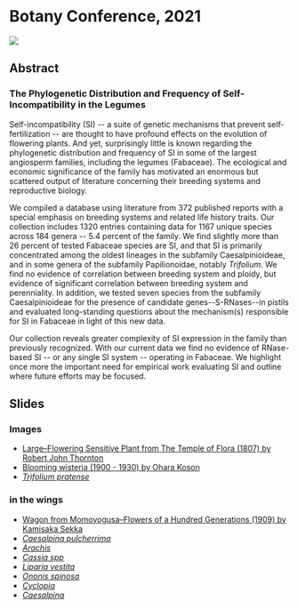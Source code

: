 # Botany Conference, 2021

![](css/images/07-21-botany-card.png)

## Abstract

### The Phylogenetic Distribution and Frequency of Self-Incompatibility in the Legumes

Self-incompatibility (SI) -- a suite of genetic mechanisms that prevent self-fertilization -- are thought to have profound effects on the evolution of flowering plants. And yet, surprisingly little is known regarding the phylogenetic distribution and frequency of SI in some of the largest angiosperm families, including the legumes (Fabaceae). The ecological and economic significance of the family has motivated an enormous but scattered output of literature concerning their breeding systems and reproductive biology. 

We compiled a database using literature from 372 published reports with a special emphasis on breeding systems and  related life history traits. Our collection includes 1320 entries containing data for 1167 unique species across 184 genera -- 5.4 percent of the family. We find slightly more than 26 percent of tested Fabaceae species are SI, and that SI is primarily concentrated among the oldest lineages in the subfamily Caesalpinioideae, and in some genera of the subfamily Papilionoidae, notably _Trifolium_. We find no evidence of correlation between breeding system and ploidy, but evidence of significant correlation between breeding system and perenniality. In addition, we tested seven species from the subfamily Caesalpinioideae for the presence of candidate genes--S-RNases--in pistils and evaluated long-standing questions about the mechanism(s) responsible for SI in Fabaceae in light of this new data.

Our collection reveals greater complexity of SI expression in the family than previously recognized. With our current data we find no evidence of RNase-based SI -- or any single SI system -- operating in Fabaceae. We highlight once more the important need for empirical work evaluating SI and outline where future efforts may be focused.


## Slides

### Images

+ [Large–Flowering Sensitive Plant from The Temple of Flora (1807) by Robert John Thornton](https://www.rawpixel.com/image/1199345/botanical-artwork-robert-john-thornton)
+ [Blooming wisteria (1900 - 1930) by Ohara Koson](https://www.rawpixel.com/image/436657/free-illustration-image-japanese-japan-flower)
+ [_Trifolium pratense_](https://www.flickr.com/photos/biodivlibrary/6022559334/in/photolist-2kLgnTf-2khPD7A-2khQ8gN-h9mNJZ-UNxaMN-UnXTp4-Sf719u-2eoetHk-d7te3d-h9mQ9n-h9jEeM-Uo7fDx-2dhaiWw-UnV8CR-h9kXkm-ab9o48-danZUP-QBVn5c-2khKU2v-dwq2WD-dwvyM3-abcc4U-dao4YG-dao3pk-2cZpL3z-abckFU-axe56s-h9bVcm-h9nwx8-h9bYem-UjHmru-UmfVUT-2cZpEit-VmMTYs-VmZfDo-axe4WQ-dao4xw-VkgFHb-2cZpK7X-dao19K-VwiVd1-dH5HvT-h9d9TY-h9bG95-dao3vn-2dhakgW-2eoeuf2-dH5u6Z-dHaU1j-danZpT/)

### in the wings
+ [Wagon from Momoyogusa–Flowers of a Hundred Generations (1909) by Kamisaka Sekka](https://www.rawpixel.com/image/2049877/japanese-woodcut-print-kamisaka-sekka)
+ [_Caesalpina pulcherrima_](https://www.flickr.com/photos/biodivlibrary/10596299733/in/photolist-2kLgnTf-2khPD7A-2khQ8gN-h9mNJZ-UNxaMN-UnXTp4-Sf719u-2eoetHk-d7te3d-h9mQ9n-h9jEeM-Uo7fDx-2dhaiWw-UnV8CR-h9kXkm-ab9o48-danZUP-QBVn5c-2khKU2v-dwq2WD-dwvyM3-abcc4U-dao4YG-dao3pk-2cZpL3z-abckFU-axe56s-h9bVcm-h9nwx8-h9bYem-UjHmru-UmfVUT-2cZpEit-VmMTYs-VmZfDo-axe4WQ-dao4xw-VkgFHb-2cZpK7X-dao19K-VwiVd1-dH5HvT-h9d9TY-h9bG95-dao3vn-2dhakgW-2eoeuf2-dH5u6Z-dHaU1j-danZpT/)
+ [_Arachis_](https://www.flickr.com/photos/biodivlibrary/34657192156/in/photolist-2kLgnTf-2khPD7A-2khQ8gN-h9mNJZ-UNxaMN-UnXTp4-Sf719u-2eoetHk-d7te3d-h9mQ9n-h9jEeM-Uo7fDx-2dhaiWw-UnV8CR-h9kXkm-ab9o48-danZUP-QBVn5c-2khKU2v-dwq2WD-dwvyM3-abcc4U-dao4YG-dao3pk-2cZpL3z-abckFU-axe56s-h9bVcm-h9nwx8-h9bYem-UjHmru-UmfVUT-2cZpEit-VmMTYs-VmZfDo-axe4WQ-dao4xw-VkgFHb-2cZpK7X-dao19K-VwiVd1-dH5HvT-h9d9TY-h9bG95-dao3vn-2dhakgW-2eoeuf2-dH5u6Z-dHaU1j-danZpT/)
+ [_Cassia spp_](https://www.flickr.com/photos/biodivlibrary/32977440508/in/photolist-2kLgnTf-2khPD7A-2khQ8gN-h9mNJZ-UNxaMN-UnXTp4-Sf719u-2eoetHk-d7te3d-h9mQ9n-h9jEeM-Uo7fDx-2dhaiWw-UnV8CR-h9kXkm-ab9o48-danZUP-QBVn5c-2khKU2v-dwq2WD-dwvyM3-abcc4U-dao4YG-dao3pk-2cZpL3z-abckFU-axe56s-h9bVcm-h9nwx8-h9bYem-UjHmru-UmfVUT-2cZpEit-VmMTYs-VmZfDo-axe4WQ-dao4xw-VkgFHb-2cZpK7X-dao19K-VwiVd1-dH5HvT-h9d9TY-h9bG95-dao3vn-2dhakgW-2eoeuf2-dH5u6Z-dHaU1j-danZpT/)
+ [_Liparia vestita_](https://www.flickr.com/photos/biodivlibrary/34380734793/in/photolist-2kLgnTf-2khPD7A-2khQ8gN-h9mNJZ-UNxaMN-UnXTp4-Sf719u-2eoetHk-d7te3d-h9mQ9n-h9jEeM-Uo7fDx-2dhaiWw-UnV8CR-h9kXkm-ab9o48-danZUP-QBVn5c-2khKU2v-dwq2WD-dwvyM3-abcc4U-dao4YG-dao3pk-2cZpL3z-abckFU-axe56s-h9bVcm-h9nwx8-h9bYem-UjHmru-UmfVUT-2cZpEit-VmMTYs-VmZfDo-axe4WQ-dao4xw-VkgFHb-2cZpK7X-dao19K-VwiVd1-dH5HvT-h9d9TY-h9bG95-dao3vn-2dhakgW-2eoeuf2-dH5u6Z-dHaU1j-danZpT/)
+ [_Ononis spinosa_](https://www.flickr.com/photos/biodivlibrary/6022588334/in/photolist-2kLgnTf-2khPD7A-2khQ8gN-h9mNJZ-UNxaMN-UnXTp4-Sf719u-2eoetHk-d7te3d-h9mQ9n-h9jEeM-Uo7fDx-2dhaiWw-UnV8CR-h9kXkm-ab9o48-danZUP-QBVn5c-2khKU2v-dwq2WD-dwvyM3-abcc4U-dao4YG-dao3pk-2cZpL3z-abckFU-axe56s-h9bVcm-h9nwx8-h9bYem-UjHmru-UmfVUT-2cZpEit-VmMTYs-VmZfDo-axe4WQ-dao4xw-VkgFHb-2cZpK7X-dao19K-VwiVd1-dH5HvT-h9d9TY-h9bG95-dao3vn-2dhakgW-2eoeuf2-dH5u6Z-dHaU1j-danZpT/)
+ [_Cyclopia_](https://www.flickr.com/photos/biodivlibrary/35129899476/in/photolist-2kLgnTf-2khPD7A-2khQ8gN-h9mNJZ-UNxaMN-UnXTp4-Sf719u-2eoetHk-d7te3d-h9mQ9n-h9jEeM-Uo7fDx-2dhaiWw-UnV8CR-h9kXkm-ab9o48-danZUP-QBVn5c-2khKU2v-dwq2WD-dwvyM3-abcc4U-dao4YG-dao3pk-2cZpL3z-abckFU-axe56s-h9bVcm-h9nwx8-h9bYem-UjHmru-UmfVUT-2cZpEit-VmMTYs-VmZfDo-axe4WQ-dao4xw-VkgFHb-2cZpK7X-dao19K-VwiVd1-dH5HvT-h9d9TY-h9bG95-dao3vn-2dhakgW-2eoeuf2-dH5u6Z-dHaU1j-danZpT/)
+ [_Caesalpina_](https://www.flickr.com/photos/biodivlibrary/8342188506/in/photolist-2kLgnTf-2khPD7A-2khQ8gN-h9mNJZ-UNxaMN-UnXTp4-Sf719u-2eoetHk-d7te3d-h9mQ9n-h9jEeM-Uo7fDx-2dhaiWw-UnV8CR-h9kXkm-ab9o48-danZUP-QBVn5c-2khKU2v-dwq2WD-dwvyM3-abcc4U-dao4YG-dao3pk-2cZpL3z-abckFU-axe56s-h9bVcm-h9nwx8-h9bYem-UjHmru-UmfVUT-2cZpEit-VmMTYs-VmZfDo-axe4WQ-dao4xw-VkgFHb-2cZpK7X-dao19K-VwiVd1-dH5HvT-h9d9TY-h9bG95-dao3vn-2dhakgW-2eoeuf2-dH5u6Z-dHaU1j-danZpT/)
